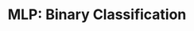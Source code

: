 ---
layout: page

parent_id: 2.3-nn
id: 2-mlp-binary-clas
title: "MLP: Binary Classification"

notebook: "Binary Classification - From scratch.ipynb"
notebook-exercise: "Binary Classification - Exercise.ipynb"
---